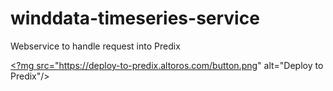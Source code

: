 # winddata-timeseries-service
Webservice to handle request into Predix  
  
  
<a href="https://deploy-to-predix.altoros.com/deploy?repo=https://github.com/desumitrais/winddata-timeseries-service.git"> <?mg src="https://deploy-to-predix.altoros.com/button.png" alt="Deploy to Predix"/></a>